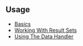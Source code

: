 ## Usage

- [Basics](/data-grid/usage)
- [Working With Result Sets](/data-grid/usage/working-with-result-sets)
- [Using The Data Handler](/data-grid/usage/using-the-data-handler)
